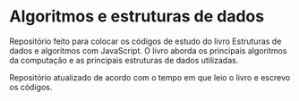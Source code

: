 # Algoritmos e estruturas de dados
Repositório feito para colocar os códigos de estudo do livro Estruturas de dados e algoritmos com JavaScript. O livro aborda os principais algoritmos da computação e as principais estruturas de dados utilizadas.

Repositório atualizado de acordo com o tempo em que leio
o livro e escrevo os códigos.
